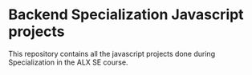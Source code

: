# Backend Specialization Javascript projects
This repository contains all the javascript projects done during Specialization in the ALX SE course.
